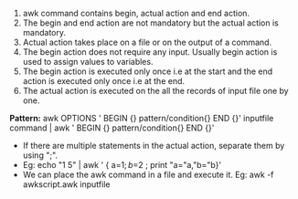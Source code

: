 1. awk command contains begin, actual action and end action.
2. The begin and end action are not mandatory but the actual action is mandatory.
3. Actual action takes place on a file or on the output of a command. 
4. The begin action does not require any input. Usually begin action is used to assign values to variables.
5. The begin action is executed only once i.e at the start and the end action is executed only once i.e at the end.
6. The actual action is executed on the all the records of input file one by one.

**Pattern:** awk OPTIONS ' BEGIN {} pattern/condition{} END {}' inputfile
command | awk ' BEGIN {} pattern/condition{} END {}'

* If there are multiple statements in the actual action, separate them by using ";".
* Eg: echo "1 5" | awk ' { a=$1 ; b=$2 ; print "a="a,"b="b}'
* We can place the awk command in a file and execute it. Eg: awk -f awkscript.awk inputfile

